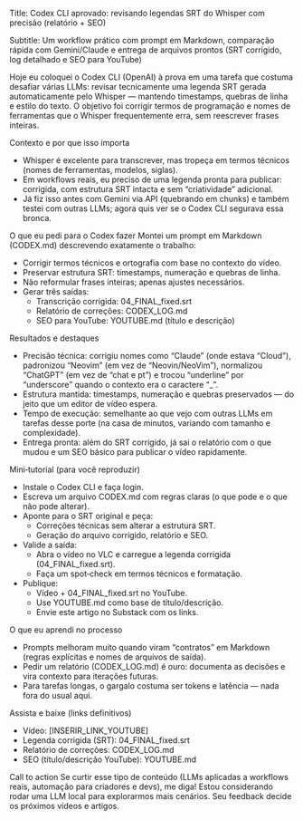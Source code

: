 Title: Codex CLI aprovado: revisando legendas SRT do Whisper com precisão (relatório + SEO)

Subtitle: Um workflow prático com prompt em Markdown, comparação rápida com Gemini/Claude e
entrega de arquivos prontos (SRT corrigido, log detalhado e SEO para YouTube)

Hoje eu coloquei o Codex CLI (OpenAI) à prova em uma tarefa que costuma desafiar várias LLMs:
revisar tecnicamente uma legenda SRT gerada automaticamente pelo Whisper — mantendo timestamps,
quebras de linha e estilo do texto. O objetivo foi corrigir termos de programação e nomes de
ferramentas que o Whisper frequentemente erra, sem reescrever frases inteiras.

Contexto e por que isso importa

- Whisper é excelente para transcrever, mas tropeça em termos técnicos (nomes de ferramentas,
  modelos, siglas).
- Em workflows reais, eu preciso de uma legenda pronta para publicar: corrigida, com estrutura SRT
  intacta e sem “criatividade” adicional.
- Já fiz isso antes com Gemini via API (quebrando em chunks) e também testei com outras LLMs;
  agora quis ver se o Codex CLI segurava essa bronca.

O que eu pedi para o Codex fazer Montei um prompt em Markdown (CODEX.md) descrevendo exatamente o
trabalho:

- Corrigir termos técnicos e ortografia com base no contexto do vídeo.
- Preservar estrutura SRT: timestamps, numeração e quebras de linha.
- Não reformular frases inteiras; apenas ajustes necessários.
- Gerar três saídas:
  - Transcrição corrigida: 04_FINAL_fixed.srt
  - Relatório de correções: CODEX_LOG.md
  - SEO para YouTube: YOUTUBE.md (título e descrição)

Resultados e destaques

- Precisão técnica: corrigiu nomes como “Claude” (onde estava “Cloud”), padronizou “Neovim” (em
  vez de “Neovin/NeoVim”), normalizou “ChatGPT” (em vez de “chat e pt”) e trocou “underline” por
  “underscore” quando o contexto era o caractere “\_”.
- Estrutura mantida: timestamps, numeração e quebras preservados — do jeito que um editor de vídeo
  espera.
- Tempo de execução: semelhante ao que vejo com outras LLMs em tarefas desse porte (na casa de
  minutos, variando com tamanho e complexidade).
- Entrega pronta: além do SRT corrigido, já sai o relatório com o que mudou e um SEO básico para
  publicar o vídeo rapidamente.

Mini‑tutorial (para você reproduzir)

- Instale o Codex CLI e faça login.
- Escreva um arquivo CODEX.md com regras claras (o que pode e o que não pode alterar).
- Aponte para o SRT original e peça:
  - Correções técnicas sem alterar a estrutura SRT.
  - Geração do arquivo corrigido, relatório e SEO.
- Valide a saída:
  - Abra o vídeo no VLC e carregue a legenda corrigida (04_FINAL_fixed.srt).
  - Faça um spot‑check em termos técnicos e formatação.
- Publique:
  - Vídeo + 04_FINAL_fixed.srt no YouTube.
  - Use YOUTUBE.md como base de título/descrição.
  - Envie este artigo no Substack com os links.

O que eu aprendi no processo

- Prompts melhoram muito quando viram “contratos” em Markdown (regras explícitas e nomes de
  arquivos de saída).
- Pedir um relatório (CODEX_LOG.md) é ouro: documenta as decisões e vira contexto para iterações
  futuras.
- Para tarefas longas, o gargalo costuma ser tokens e latência — nada fora do usual aqui.

Assista e baixe (links definitivos)

- Vídeo: [INSERIR_LINK_YOUTUBE]
- Legenda corrigida (SRT): 04_FINAL_fixed.srt
- Relatório de correções: CODEX_LOG.md
- SEO (título/descrição YouTube): YOUTUBE.md

Call to action Se curtir esse tipo de conteúdo (LLMs aplicadas a workflows reais, automação para
criadores e devs), me diga! Estou considerando rodar uma LLM local para explorarmos mais cenários.
Seu feedback decide os próximos vídeos e artigos.
